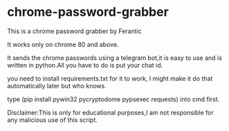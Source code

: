 # chrome-password-grabber


This is a chrome password grabber by Ferantic

It works only on chrome 80 and above.

It sends the chrome passwords using a telegram bot,it is easy to use and is written in python.All you have to do is put your chat id.

you need to install requirements.txt for it to work, I might make it do that automatically later but who knows.

type (pip install pywin32 pycryptodome pypsexec requests) into cmd first.

Disclaimer:This is only for educational purposes,I am not responsible for any malicious use of this script.
